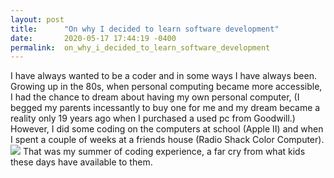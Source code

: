 ```yaml
---
layout: post
title:      "On why I decided to learn software development"
date:       2020-05-17 17:44:19 -0400
permalink:  on_why_i_decided_to_learn_software_development
---
```



I have always wanted to be a coder and in some ways I have always been.  Growing up in the 80s, when personal computing became more accessible, I had the chance to dream about having my own personal computer, (I begged my parents incessantly to buy one for me and my dream became a reality only 19 years ago when I purchased a used pc from Goodwill.)  However, I did some coding on the computers at school (Apple II) and when I spent a couple of weeks at a friends house (Radio Shack Color Computer).![](https://commons.wikimedia.org/wiki/File:TRS-80_Color_Computer_1_front_right.jpg)  That was my summer of coding experience, a far cry from what kids these days have available to them.
